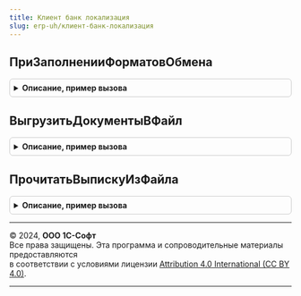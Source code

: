 ```yaml
---
title: Клиент банк локализация
slug: erp-uh/клиент-банк-локализация
---
```



## ПриЗаполненииФорматовОбмена
<details style="margin: 1em 0; padding: 0.5em; border: 1px solid #ccc; border-radius: 6px;">

<summary style="font-weight: bold; cursor: pointer;">Описание, пример вызова</summary>

```bsl

// Вызывается при открытии формы Банковский счет организации.
// Позволяет добавить дополнительные форматы обмена.
// При добавление нового формата обмена будут вызываться следующие процедуры:
// - при выгрузке: КлиентБанкЛокализация.ВыгрузитьПлатежи
// - при загрузке: КлиентБанкЛокализация.ЗагрузитьПлатежи.
//
// Параметры:
// 	ФорматыОбмена - Массив из Строка
//
//@skip-warning реализуется партнером при необходимости.
Процедура ПриЗаполненииФорматовОбмена(ФорматыОбмена) Экспорт
```

Пример вызова
```bsl
КлиентБанкЛокализация.ПриЗаполненииФорматовОбмена(ФорматыОбмена) 
```
</details>

## ВыгрузитьДокументыВФайл
<details style="margin: 1em 0; padding: 0.5em; border: 1px solid #ccc; border-radius: 6px;">

<summary style="font-weight: bold; cursor: pointer;">Описание, пример вызова</summary>

```bsl

// Выгружает платежи согласно переданным параметрам
//
// Параметры:
//      ТаблицаДокументов - см. Обработки.КлиентБанк.ТабличныеЧасти.ДокументыКВыгрузке.
//      ФорматОбмена - Строка - значение формата из ПриЗаполненииФорматовОбмена().
//        Пример реализации в процедуре ВыгрузитьПлатежиВISO20022 модуля менеджера обработки КлиентБанк.
//
//     ДвоичныеДанныеФайла - ДвоичныеДанные - файл, содержащий выгруженные для банка платежные документы.
//
//@skip-warning реализуется партнером при необходимости.
Процедура ВыгрузитьДокументыВФайл(ТаблицаДокументов, ФорматОбмена, ДвоичныеДанныеФайла) Экспорт
```

Пример вызова
```bsl
КлиентБанкЛокализация.ВыгрузитьДокументыВФайл(ТаблицаДокументов, ФорматОбмена, ДвоичныеДанныеФайла) 
```
</details>

## ПрочитатьВыпискуИзФайла
<details style="margin: 1em 0; padding: 0.5em; border: 1px solid #ccc; border-radius: 6px;">

<summary style="font-weight: bold; cursor: pointer;">Описание, пример вызова</summary>

```bsl

// Читает данные выписки из файла.
//
// Параметры:
//     ДвоичныеДанныеФайла - ДвоичныеДанные - данные файла
//     ФорматОбмена - Строка - название формата из процедуры ПриЗаполненииФорматовОбмена
//     ДанныеВыписки - Структура - возвращаемые данные выписки, содержит поля:
//      * Заголовок - см. ДенежныеСредстваСервер.ЗаголовокВыписки
//      * РасчетныеСчета - Массив из Структура - см. ДенежныеСредстваКлиентСервер.ДанныеРасчетногоСчета;
//      * ДокументыВыписки - Массив из Структура - см. ДенежныеСредстваСервер.ДанныеЗагружаемойОперации;
//      * ОшибкиРазбора - Массив из Строка - ошибки разбора файла выписки
//
//@skip-warning реализуется партнером при необходимости.
Процедура ПрочитатьВыпискуИзФайла(ДвоичныеДанныеФайла, ФорматОбмена, ДанныеВыписки) Экспорт
```

Пример вызова
```bsl
КлиентБанкЛокализация.ПрочитатьВыпискуИзФайла(ДвоичныеДанныеФайла, ФорматОбмена, ДанныеВыписки) 
```
</details>

---

© 2024, **ООО 1С-Софт**  
Все права защищены. Эта программа и сопроводительные материалы предоставляются  
в соответствии с условиями лицензии [Attribution 4.0 International (CC BY 4.0)](https://creativecommons.org/licenses/by/4.0/legalcode).

---
